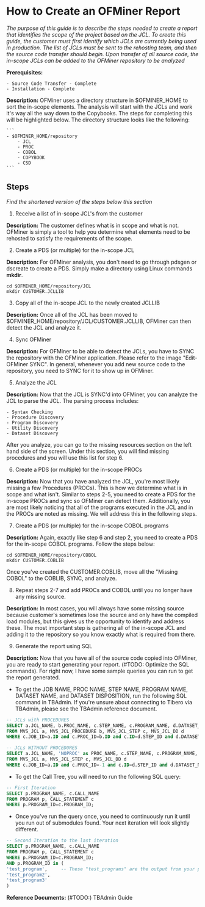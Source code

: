 # How to Create an OFMiner Report

_The purpose of this guide is to describe the steps needed to create a report that identifies the scope of the project based on the JCL. To create this guide, the customer must first identify which JCLs are currently being used in production. The list of JCLs must be sent to the rehosting team, and then the source code transfer should begin. Upon transfer of all source code, the in-scope JCLs can be added to the OFMiner repository to be analyzed_

**Prerequisites:**
	
	- Source Code Transfer - Complete
	- Installation - Complete

**Description:** OFMiner uses a directory structure in $OFMINER_HOME to sort the in-scope elements. The analysis will start with the JCLs and work it's way all the way down to the Copybooks. The steps for completing this will be highlighted below. The directory structure looks like the following:
	
	```
	- $OFMINER_HOME/repository
		- JCL
		- PROC
		- COBOL
		- COPYBOOK
		- CSD
	```

## Steps

_Find the shortened version of the steps below this section_

1. Receive a list of in-scope JCL's from the customer

**Description:** The customer defines what is in scope and what is not. OFMiner is simply a tool to help you determine what elements need to be rehosted to satisfy the requirements of the scope. 

2. Create a PDS (or multiple) for the in-scope JCL

**Description:** For OFMiner analysis, you don't need to go through pdsgen or dscreate to create a PDS. Simply make a directory using Linux commands **mkdir**.  

```
cd $OFMINER_HOME/repository/JCL
mkdir CUSTOMER.JCLLIB
```

3. Copy all of the in-scope JCL to the newly created JCLLIB

**Description:** Once all of the JCL has been moved to $OFMINER_HOME/repository/JCL/CUSTOMER.JCLLIB, OFMiner can then detect the JCL and analyze it.

4. Sync OFMiner

**Description:** For OFMiner to be able to detect the JCLs, you have to SYNC the repository with the OFMiner application. Please refer to the image "Edit-OFMiner SYNC". In general, whenever you add new source code to the repository, you need to SYNC for it to show up in OFMiner. 

5. Analyze the JCL

**Description:** Now that the JCL is SYNC'd into OFMiner, you can analyze the JCL to parse the JCL. The parsing process includes:
	
	- Syntax Checking
	- Procedure Discovery
	- Program Discovery
	- Utility Discovery
	- Dataset Discovery

After you analyze, you can go to the missing resources section on the left hand side of the screen. Under this section, you will find missing procedures and you will use this list for step 6. 

6. Create a PDS (or multiple) for the in-scope PROCs

**Description:** Now that you have analyzed the JCL, you're most likely missing a few Procedures (PROCs). This is how we determine what is in scope and what isn't. Similar to steps 2-5, you need to create a PDS for the in-scope PROCs and sync so OFMiner can detect them. Additionally, you are most likely noticing that all of the programs executed in the JCL and in the PROCs are noted as missing. We will address this in the following steps.

7. Create a PDS (or multiple) for the in-scope COBOL programs

**Description:** Again, exactly like step 6 and step 2, you need to create a PDS for the in-scope COBOL programs. Follow the steps below:

```
cd $OFMINER_HOME/repository/COBOL
mkdir CUSTOMER.COBLIB
```

Once you've created the CUSTOMER.COBLIB, move all the "Missing COBOL" to the COBLIB, SYNC, and analyze.

8. Repeat steps 2-7 and add PROCs and COBOL until you no longer have any missing source.

**Description:** In most cases, you will always have some missing source because customer's sometimes lose the source and only have the compiled load modules, but this gives us the opportunity to identify and address these. The most important step is gathering all of the in-scope JCL and adding it to the repository so you know exactly what is required from there.

9. Generate the report using SQL

**Description:** Now that you have all of the source code copied into OFMiner, you are ready to start generating your report. (#TODO: Optimize the SQL commands). For right now, I have some sample queries you can run to get the report generated.

- To get the JOB NAME, PROC NAME, STEP NAME, PROGRAM NAME, DATASET NAME, and DATASET DISPOSITION, run the following SQL command in TBAdmin. If you're unsure about connecting to Tibero via TBAdmin, please see the TBAdmin reference document. 

```sql
-- JCLs with PROCEDURES
SELECT a.JCL_NAME, b.PROC_NAME, c.STEP_NAME, c.PROGRAM_NAME, d.DATASET_NAME, d.DISP
FROM MVS_JCL a, MVS_JCL_PROCEDURE b, MVS_JCL_STEP c, MVS_JCL_DD d
WHERE c.JOB_ID=a.ID and c.PROC_ID=b.ID and c.ID=d.STEP_ID and d.DATASET_NAME is not null;

-- JCLs WITHOUT PROCEDURES
SELECT a.JCL_NAME, 'NOPROC' as PROC_NAME, c.STEP_NAME, c.PROGRAM_NAME, d.DATASET_NAME, d.DISP
FROM MVS_JCL a, MVS_JCL_STEP c, MVS_JCL_DD d
WHERE c.JOB_ID=a.ID and c.PROC_ID=-1 and c.ID=d.STEP_ID and d.DATASET_NAME is not null;
```

- To get the Call Tree, you will need to run the following SQL query:

```sql
-- First Iteration
SELECT p.PROGRAM_NAME, c.CALL_NAME
FROM PROGRAM p, CALL_STATEMENT c
WHERE p.PROGRAM_ID=c.PROGRAM_ID;
```
- Once you've run the query once, you need to continuously run it until you run out of submodules found. Your next iteration will look slightly different.

```sql
-- Second Iteration to the last iteration
SELECT p.PROGRAM_NAME, c.CALL_NAME
FROM PROGRAM p, CALL_STATEMENT c
WHERE p.PROGRAM_ID=c.PROGRAM_ID;
AND p.PROGRAM_ID in (
'test_program',     -- These "test_programs" are the output from your previous iteration
'test_program2',
'test_program3'
)
```

**Reference Documents:** (#TODO:) TBAdmin Guide



